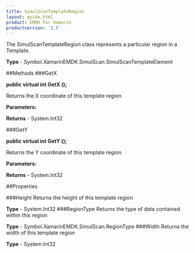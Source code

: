 ```yaml
---
title: SimulScanTemplateRegion
layout: guide.html
product: EMDK For Xamarin 
productversion: '2.5' 
---
```

The SimulScanTemplateRegion class represents a particular region in a Template.

**Type** - Symbol.XamarinEMDK.SimulScan.SimulScanTemplateElement

##Methods
###GetX

**public virtual int GetX ();**

Returns the X coordinate of this template region

**Parameters:**

**Returns** - System.Int32

###GetY

**public virtual int GetY ();**

Returns the Y coordinate of this template region

**Parameters:**

**Returns** - System.Int32

##Properties

###Height
Returns the height of this template region

**Type** - System.Int32
###RegionType
Returns the type of data contained within this region

**Type** - Symbol.XamarinEMDK.SimulScan.RegionType
###Width
Returns the width of this template region

**Type** - System.Int32
